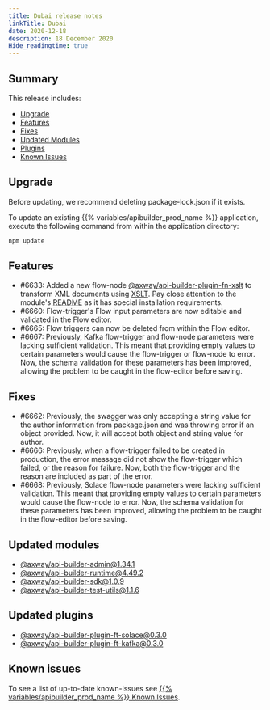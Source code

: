 ```yaml
---
title: Dubai release notes
linkTitle: Dubai
date: 2020-12-18
description: 18 December 2020
Hide_readingtime: true
---
```


## Summary

This release includes:

* [Upgrade](#upgrade)
* [Features](#features)
* [Fixes](#fixes)
* [Updated Modules](#updated-modules)
* [Plugins](#updated-plugins)
* [Known Issues](#known-issues)

## Upgrade

Before updating, we recommend deleting package-lock.json if it exists.

To update an existing {{% variables/apibuilder_prod_name %}} application, execute the following command from within the application directory:

```bash
npm update
```

## Features

* #6633: Added a new flow-node [@axway/api-builder-plugin-fn-xslt](https://www.npmjs.com/package/@axway/api-builder-plugin-fn-xslt) to transform XML documents using [XSLT](https://www.w3.org/TR/xslt-10/). Pay close attention to the module's [README](https://www.npmjs.com/package/@axway/api-builder-plugin-fn-xslt) as it has special installation requirements.
* #6660: Flow-trigger's Flow input parameters are now editable and validated in the Flow editor.
* #6665: Flow triggers can now be deleted from within the Flow editor.
* #6667: Previously, Kafka flow-trigger and flow-node parameters were lacking sufficient validation. This meant that providing empty values to certain parameters would cause the flow-trigger or flow-node to error. Now, the schema validation for these parameters has been improved, allowing the problem to be caught in the flow-editor before saving.

## Fixes

* #6662: Previously, the swagger was only accepting a string value for the author information from package.json and was throwing error if an object provided. Now, it will accept both object and string value for author.
* #6666: Previously, when a flow-trigger failed to be created in production, the error message did not show the flow-trigger which failed, or the reason for failure. Now, both the flow-trigger and the reason are included as part of the error.
* #6668: Previously, Solace flow-node parameters were lacking sufficient validation. This meant that providing empty values to certain parameters would cause the flow-node to error. Now, the schema validation for these parameters has been improved, allowing the problem to be caught in the flow-editor before saving.

## Updated modules

* [@axway/api-builder-admin@1.34.1](https://www.npmjs.com/package/@axway/api-builder-admin/v/1.34.1)
* [@axway/api-builder-runtime@4.49.2](https://www.npmjs.com/package/@axway/api-builder-runtime/v/4.49.2)
* [@axway/api-builder-sdk@1.0.9](https://www.npmjs.com/package/@axway/api-builder-sdk/v/1.0.9)
* [@axway/api-builder-test-utils@1.1.6](https://www.npmjs.com/package/@axway/api-builder-test-utils/v/1.1.6)

## Updated plugins

* [@axway/api-builder-plugin-ft-solace@0.3.0](https://www.npmjs.com/package/@axway/api-builder-plugin-ft-solace/v/0.3.0)
* [@axway/api-builder-plugin-ft-kafka@0.3.0](https://www.npmjs.com/package/@axway/api-builder-plugin-ft-kafka/v/0.3.0)

## Known issues

To see a list of up-to-date known-issues see [{{% variables/apibuilder_prod_name %}} Known Issues](/docs/known_issues/).
